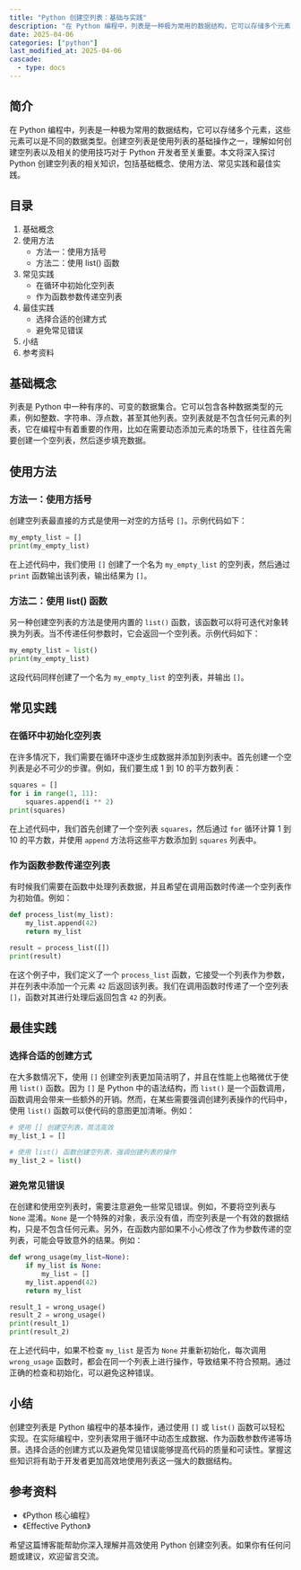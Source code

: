 ```yaml
---
title: "Python 创建空列表：基础与实践"
description: "在 Python 编程中，列表是一种极为常用的数据结构，它可以存储多个元素，这些元素可以是不同的数据类型。创建空列表是使用列表的基础操作之一，理解如何创建空列表以及相关的使用技巧对于 Python 开发者至关重要。本文将深入探讨 Python 创建空列表的相关知识，包括基础概念、使用方法、常见实践和最佳实践。"
date: 2025-04-06
categories: ["python"]
last_modified_at: 2025-04-06
cascade:
  - type: docs
---
```



## 简介
在 Python 编程中，列表是一种极为常用的数据结构，它可以存储多个元素，这些元素可以是不同的数据类型。创建空列表是使用列表的基础操作之一，理解如何创建空列表以及相关的使用技巧对于 Python 开发者至关重要。本文将深入探讨 Python 创建空列表的相关知识，包括基础概念、使用方法、常见实践和最佳实践。

<!-- more -->
## 目录
1. 基础概念
2. 使用方法
    - 方法一：使用方括号
    - 方法二：使用 list() 函数
3. 常见实践
    - 在循环中初始化空列表
    - 作为函数参数传递空列表
4. 最佳实践
    - 选择合适的创建方式
    - 避免常见错误
5. 小结
6. 参考资料

## 基础概念
列表是 Python 中一种有序的、可变的数据集合。它可以包含各种数据类型的元素，例如整数、字符串、浮点数，甚至其他列表。空列表就是不包含任何元素的列表，它在编程中有着重要的作用，比如在需要动态添加元素的场景下，往往首先需要创建一个空列表，然后逐步填充数据。

## 使用方法
### 方法一：使用方括号
创建空列表最直接的方式是使用一对空的方括号 `[]`。示例代码如下：
```python
my_empty_list = []
print(my_empty_list)  
```
在上述代码中，我们使用 `[]` 创建了一个名为 `my_empty_list` 的空列表，然后通过 `print` 函数输出该列表，输出结果为 `[]`。

### 方法二：使用 list() 函数
另一种创建空列表的方法是使用内置的 `list()` 函数，该函数可以将可迭代对象转换为列表。当不传递任何参数时，它会返回一个空列表。示例代码如下：
```python
my_empty_list = list()
print(my_empty_list)  
```
这段代码同样创建了一个名为 `my_empty_list` 的空列表，并输出 `[]`。

## 常见实践
### 在循环中初始化空列表
在许多情况下，我们需要在循环中逐步生成数据并添加到列表中。首先创建一个空列表是必不可少的步骤。例如，我们要生成 1 到 10 的平方数列表：
```python
squares = []
for i in range(1, 11):
    squares.append(i ** 2)
print(squares)  
```
在上述代码中，我们首先创建了一个空列表 `squares`，然后通过 `for` 循环计算 1 到 10 的平方数，并使用 `append` 方法将这些平方数添加到 `squares` 列表中。

### 作为函数参数传递空列表
有时候我们需要在函数中处理列表数据，并且希望在调用函数时传递一个空列表作为初始值。例如：
```python
def process_list(my_list):
    my_list.append(42)
    return my_list

result = process_list([])
print(result)  
```
在这个例子中，我们定义了一个 `process_list` 函数，它接受一个列表作为参数，并在列表中添加一个元素 `42` 后返回该列表。我们在调用函数时传递了一个空列表 `[]`，函数对其进行处理后返回包含 `42` 的列表。

## 最佳实践
### 选择合适的创建方式
在大多数情况下，使用 `[]` 创建空列表更加简洁明了，并且在性能上也略微优于使用 `list()` 函数。因为 `[]` 是 Python 中的语法结构，而 `list()` 是一个函数调用，函数调用会带来一些额外的开销。然而，在某些需要强调创建列表操作的代码中，使用 `list()` 函数可以使代码的意图更加清晰。例如：
```python
# 使用 [] 创建空列表，简洁高效
my_list_1 = []

# 使用 list() 函数创建空列表，强调创建列表的操作
my_list_2 = list()
```

### 避免常见错误
在创建和使用空列表时，需要注意避免一些常见错误。例如，不要将空列表与 `None` 混淆。`None` 是一个特殊的对象，表示没有值，而空列表是一个有效的数据结构，只是不包含任何元素。另外，在函数内部如果不小心修改了作为参数传递的空列表，可能会导致意外的结果。例如：
```python
def wrong_usage(my_list=None):
    if my_list is None:
        my_list = []
    my_list.append(42)
    return my_list

result_1 = wrong_usage()
result_2 = wrong_usage()
print(result_1)  
print(result_2)  
```
在上述代码中，如果不检查 `my_list` 是否为 `None` 并重新初始化，每次调用 `wrong_usage` 函数时，都会在同一个列表上进行操作，导致结果不符合预期。通过正确的检查和初始化，可以避免这种错误。

## 小结
创建空列表是 Python 编程中的基本操作，通过使用 `[]` 或 `list()` 函数可以轻松实现。在实际编程中，空列表常用于循环中动态生成数据、作为函数参数传递等场景。选择合适的创建方式以及避免常见错误能够提高代码的质量和可读性。掌握这些知识将有助于开发者更加高效地使用列表这一强大的数据结构。

## 参考资料
- 《Python 核心编程》
- 《Effective Python》

希望这篇博客能帮助你深入理解并高效使用 Python 创建空列表。如果你有任何问题或建议，欢迎留言交流。  